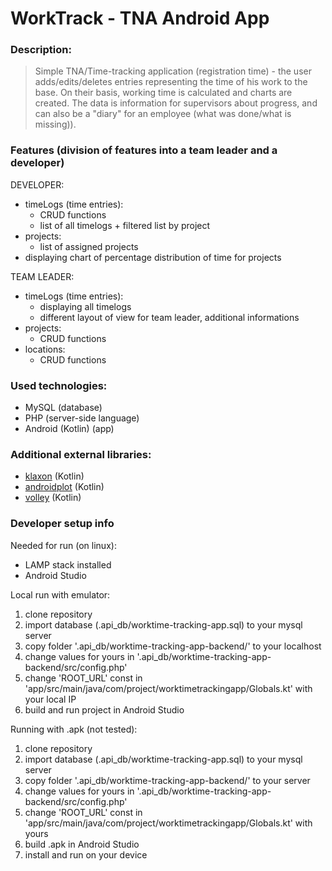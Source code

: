 # WorkTrack - TNA Android App

### Description:
>Simple TNA/Time-tracking application (registration time) - the user adds/edits/deletes entries representing the time of his work to the base. On their basis, working time is calculated and charts are created. The data is information for supervisors about progress, and can also be a "diary" for an employee (what was done/what is missing)).

### Features (division of features into a team leader and a developer)
DEVELOPER:
 - timeLogs (time entries):
   - CRUD functions
   - list of all timelogs + filtered list by project
 - projects:
   - list of assigned projects
 - displaying chart of percentage distribution of time for projects
 
TEAM LEADER:
 - timeLogs (time entries):
   - displaying all timelogs
   - different layout of view for team leader, additional informations
 - projects:
   - CRUD functions
 - locations:
   - CRUD functions

### Used technologies:
 - MySQL (database)
 - PHP (server-side language)
 - Android (Kotlin) (app)
 
### Additional external libraries:
 - [klaxon](https://github.com/cbeust/klaxon) (Kotlin)
 - [androidplot](https://github.com/halfhp/androidplot) (Kotlin)
 - [volley](https://github.com/google/volley) (Kotlin)
   
### Developer setup info
Needed for run (on linux):
 - LAMP stack installed
 - Android Studio

Local run with emulator:
 1. clone repository
 2. import database (.api_db/worktime-tracking-app.sql) to your mysql server
 3. copy folder '.api_db/worktime-tracking-app-backend/' to your localhost
 3. change values for yours in '.api_db/worktime-tracking-app-backend/src/config.php'
 4. change 'ROOT_URL' const in 'app/src/main/java/com/project/worktimetrackingapp/Globals.kt' with your local IP
 5. build and run project in Android Studio
 
Running with .apk (not tested):
 1. clone repository
 2. import database (.api_db/worktime-tracking-app.sql) to your mysql server
 3. copy folder '.api_db/worktime-tracking-app-backend/' to your server
 3. change values for yours in '.api_db/worktime-tracking-app-backend/src/config.php'
 4. change 'ROOT_URL' const in 'app/src/main/java/com/project/worktimetrackingapp/Globals.kt' with yours
 5. build .apk in Android Studio
 6. install and run on your device
